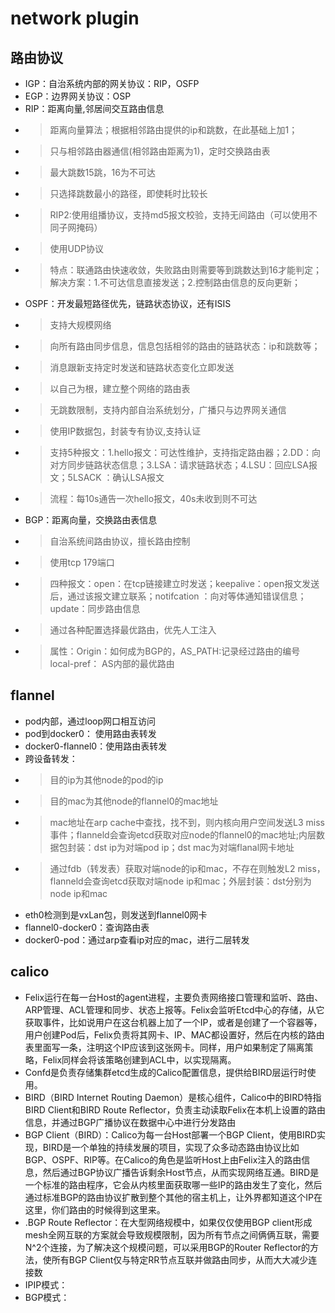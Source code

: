 
# network plugin

## 路由协议
- IGP：自治系统内部的网关协议：RIP，OSFP
- EGP：边界网关协议：OSP
- RIP：距离向量,邻居间交互路由信息
- > 距离向量算法；根据相邻路由提供的ip和跳数，在此基础上加1；
- > 只与相邻路由器通信(相邻路由距离为1)，定时交换路由表
- > 最大跳数15跳，16为不可达
- > 只选择跳数最小的路径，即使耗时比较长
- > RIP2:使用组播协议，支持md5报文校验，支持无间路由（可以使用不同子网掩码）
- > 使用UDP协议
- > 特点：联通路由快速收敛，失败路由则需要等到跳数达到16才能判定；解决方案：1.不可达信息直接发送；2.控制路由信息的反向更新；
- OSPF：开发最短路径优先，链路状态协议，还有ISIS
- > 支持大规模网络
- > 向所有路由同步信息，信息包括相邻的路由的链路状态：ip和跳数等；
- > 消息跟新支持定时发送和链路状态变化立即发送
- > 以自己为根，建立整个网络的路由表
- > 无跳数限制，支持内部自治系统划分，广播只与边界网关通信
- > 使用IP数据包，封装专有协议,支持认证
- > 支持5种报文：1.hello报文：可达性维护，支持指定路由器；2.DD：向对方同步链路状态信息；3.LSA：请求链路状态；4.LSU：回应LSA报文；5LSACK ：确认LSA报文
- > 流程：每10s通告一次hello报文，40s未收到则不可达
- BGP：距离向量，交换路由表信息
- > 自治系统间路由协议，擅长路由控制
- > 使用tcp 179端口
- > 四种报文：open：在tcp链接建立时发送；keepalive：open报文发送后，通过该报文建立联系；notifcation ：向对等体通知错误信息；update：同步路由信息
- > 通过各种配置选择最优路由，优先人工注入
- > 属性：Origin：如何成为BGP的，AS_PATH:记录经过路由的编号 local-pref： AS内部的最优路由
## flannel

- pod内部，通过loop网口相互访问
- pod到docker0： 使用路由表转发
- docker0-flannel0：使用路由表转发
- 跨设备转发：
- > 目的ip为其他node的pod的ip
- > 目的mac为其他node的flannel0的mac地址
- > mac地址在arp cache中查找，找不到，则内核向用户空间发送L3 miss事件；flanneld会查询etcd获取对应node的flannel0的mac地址;内层数据包封装：dst ip为对端pod ip；dst mac为对端flanal网卡地址
- > 通过fdb（转发表）获取对端node的ip和mac，不存在则触发L2 miss，flanneld会查询etcd获取对端node ip和mac；外层封装：dst分别为node ip和mac
- eth0检测到是vxLan包，则发送到flannel0网卡
- flannel0-docker0：查询路由表
- docker0-pod：通过arp查看ip对应的mac，进行二层转发

## calico
- Felix运行在每一台Host的agent进程，主要负责网络接口管理和监听、路由、ARP管理、ACL管理和同步、状态上报等。Felix会监听Etcd中心的存储，从它获取事件，比如说用户在这台机器上加了一个IP，或者是创建了一个容器等，用户创建Pod后，Felix负责将其网卡、IP、MAC都设置好，然后在内核的路由表里面写一条，注明这个IP应该到这张网卡。同样，用户如果制定了隔离策略，Felix同样会将该策略创建到ACL中，以实现隔离。
- Confd是负责存储集群etcd生成的Calico配置信息，提供给BIRD层运行时使用。
- BIRD（BIRD Internet Routing Daemon）是核心组件，Calico中的BIRD特指BIRD Client和BIRD Route Reflector，负责主动读取Felix在本机上设置的路由信息，并通过BGP广播协议在数据中心中进行分发路由
- BGP Client（BIRD）：Calico为每一台Host部署一个BGP Client，使用BIRD实现，BIRD是一个单独的持续发展的项目，实现了众多动态路由协议比如BGP、OSPF、RIP等。在Calico的角色是监听Host上由Felix注入的路由信息，然后通过BGP协议广播告诉剩余Host节点，从而实现网络互通。BIRD是一个标准的路由程序，它会从内核里面获取哪一些IP的路由发生了变化，然后通过标准BGP的路由协议扩散到整个其他的宿主机上，让外界都知道这个IP在这里，你们路由的时候得到这里来。
- .BGP Route Reflector：在大型网络规模中，如果仅仅使用BGP client形成mesh全网互联的方案就会导致规模限制，因为所有节点之间俩俩互联，需要N^2个连接，为了解决这个规模问题，可以采用BGP的Router Reflector的方法，使所有BGP Client仅与特定RR节点互联并做路由同步，从而大大减少连接数
- IPIP模式：
- BGP模式：

